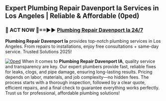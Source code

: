 ## Expert Plumbing Repair Davenport Ia Services in Los Angeles | Reliable & Affordable (0ped)  

<h3>🚿 ACT NOW 🌟==►► <a href="https://tinyurl.com/2ne6vx2x" rel="nofollow">Plumbing Repair Davenport Ia 24/7</a></h3>

**Plumbing Repair Davenport Ia** provides top-notch plumbing services in Los Angeles. From repairs to installations, enjoy free consultations + same-day service. Trusted Solutions 2025!

[![0ped](https://i.imgur.com/4PFF4AK.jpeg)](https://tinyurl.com/2ne6vx2x)
When it comes to **Plumbing Repair Davenport IA**, quality service and transparency are key. Our expert plumbers provide fast, reliable fixes for leaks, clogs, and pipe damage, ensuring long-lasting results. Pricing depends on labor, materials, and job complexity—no hidden fees. The process starts with a thorough inspection, followed by a clear quote, efficient repairs, and a final check to guarantee everything works perfectly. Trust us for professional, affordable plumbing solutions!